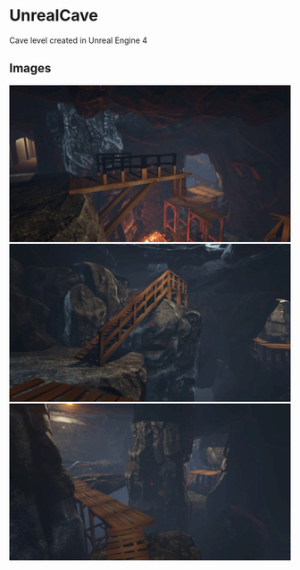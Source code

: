 # UnrealCave
Cave level created in Unreal Engine 4

## Images
![alt tag](https://raw.githubusercontent.com/VictorLeach96/UnrealCave/master/Images/Image_1.png)
![alt tag](https://raw.githubusercontent.com/VictorLeach96/UnrealCave/master/Images/Image_2.png)
![alt tag](https://raw.githubusercontent.com/VictorLeach96/UnrealCave/master/Images/Image_3.png)
